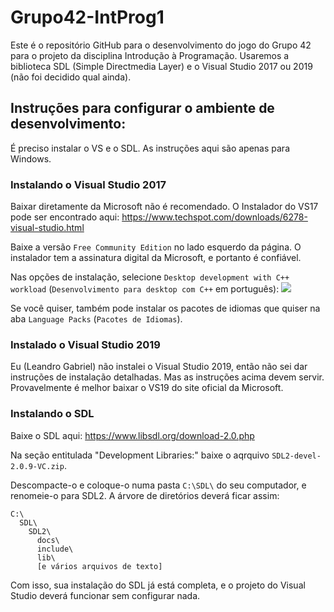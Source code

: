 # Grupo42-IntProg1
Este é o repositório GitHub para o desenvolvimento do jogo do Grupo 42 para o projeto da disciplina Introdução à Programação. Usaremos a biblioteca SDL (Simple Directmedia Layer) e o Visual Studio 2017 ou 2019 (não foi decidido qual ainda).

## Instruções para configurar o ambiente de desenvolvimento:
É preciso instalar o VS e o SDL. As instruções aqui são apenas para Windows.

### Instalando o Visual Studio 2017
Baixar diretamente da Microsoft não é recomendado.
O Instalador do VS17 pode ser encontrado aqui:
https://www.techspot.com/downloads/6278-visual-studio.html

Baixe a versão `Free Community Edition` no lado esquerdo da página. O instalador tem a assinatura digital da Microsoft, e portanto é confiável.

Nas opções de instalação, selecione `Desktop development with C++ workload` (`Desenvolvimento para desktop com C++` em português):
![](https://www.wikihow.com/images/thumb/2/23/Set-Up-SDL-with-Visual-Studio-2017-Step-3-Version-2.jpg/aid9342314-v4-900px-Set-Up-SDL-with-Visual-Studio-2017-Step-3-Version-2.jpg)

Se você quiser, também pode instalar os pacotes de idiomas que quiser na aba `Language Packs` (`Pacotes de Idiomas`).

### Instalado o Visual Studio 2019
Eu (Leandro Gabriel) não instalei o Visual Studio 2019, então não sei dar instruções de instalação detalhadas. Mas as instruções acima devem servir. Provavelmente é melhor baixar o VS19 do site oficial da Microsoft.

### Instalando o SDL
Baixe o SDL aqui:
https://www.libsdl.org/download-2.0.php

Na seção entitulada "Development Libraries:" baixe o aqrquivo `SDL2-devel-2.0.9-VC.zip`.

Descompacte-o e coloque-o numa pasta `C:\SDL\` do seu computador, e renomeie-o para SDL2. A árvore de diretórios deverá ficar assim:
```
C:\
  SDL\
    SDL2\
      docs\
      include\
      lib\
      [e vários arquivos de texto]
```

Com isso, sua instalação do SDL já está completa, e o projeto do Visual Studio deverá funcionar sem configurar nada.
